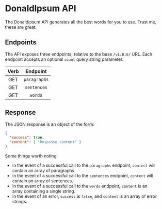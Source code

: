 # DonaldIpsum API #
The DonaldIpsum API generates all the best words for you to use. Trust me, these are great.

## Endpoints ##
The API exposes three endpoints, relative to the base `/v1.0.0/` URL. Each endpoint accepts an optional `count` query string parameter.

| Verb | Endpoint      |
|:----:|:-------------:|
| GET  | `paragraphs` |
| GET  | `sentences`  |
| GET  | `words`      |

## Response ##
The JSON response is an object of the form:

```json
{
  "success": true,
  "content": [ "Response content" ]
}
```

Some things worth noting:

- In the event of a successful call to the `paragraphs` endpoint, `content` will contain an array of paragraphs.
- In the event of a successful call to the `sentences` endpoint, `content` will contain an array of sentences.
- In the event of a successful call to the `words` endpoint, `content` is an array containing a single string.
- In the event of an error, `success` is `false`, and `content` is an array of error strings.
